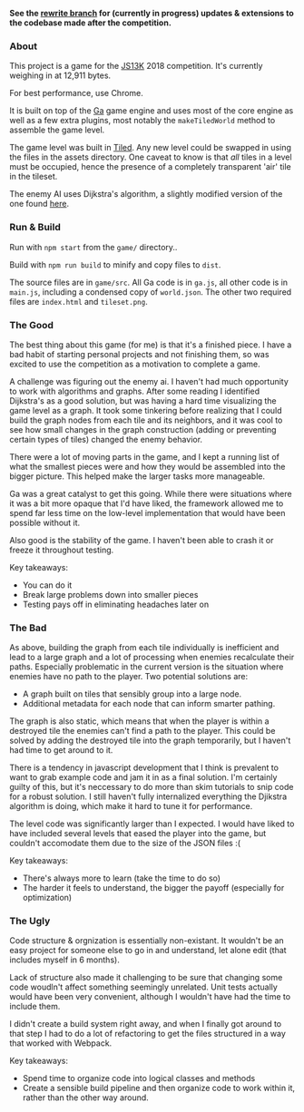 **See the [rewrite branch](https://github.com/BenjaminWFox/offline-oect-js13k/tree/rewrite) for (currently in progress) updates & extensions to the codebase made after the competition.**

### About

This project is a game for the [JS13K](http://js13kgames.com/) 2018 competition. It's currently weighing in at 12,911 bytes. 

For best performance, use Chrome.

It is built on top of the [Ga](https://github.com/kittykatattack/ga) game engine and uses most of the core engine as well as a few extra plugins, most notably the `makeTiledWorld` method to assemble the game level.

The game level was built in [Tiled](https://www.mapeditor.org/). Any new level could be swapped in using the files in the assets directory. One caveat to know is that *all* tiles in a level must be occupied, hence the presence of a completely transparent 'air' tile in the tileset.

The enemy AI uses Dijkstra's algorithm, a slightly modified version of the one found [here](https://github.com/mburst/dijkstras-algorithm/blob/master/dijkstras.js).

### Run & Build

Run with `npm start` from the `game/` directory..

Build with `npm run build` to minify and copy files to `dist`.

The source files are in `game/src`. All Ga code is in `ga.js`, all other code is in `main.js`, including a condensed copy of `world.json`. The other two required files are `index.html` and `tileset.png`.

### The Good

The best thing about this game (for me) is that it's a finished piece. I have a bad habit of starting personal projects and not finishing them, so was excited to use the competition as a motivation to complete a game.

A challenge was figuring out the enemy ai. I haven't had much opportunity to work with algorithms and graphs. After some reading I identified Dijkstra's as a good solution, but was having a hard time visualizing the game level as a graph. It took some tinkering before realizing that I could build the graph nodes from each tile and its neighbors, and it was cool to see how small changes in the graph construction (adding or preventing certain types of tiles) changed the enemy behavior.

There were a lot of moving parts in the game, and I kept a running list of what the smallest pieces were and how they would be assembled into the bigger picture. This helped make the larger tasks more manageable.

Ga was a great catalyst to get this going. While there were situations where it was a bit more opaque that I'd have liked, the framework allowed me to spend far less time on the low-level implementation that would have been possible without it.

Also good is the stability of the game. I haven't been able to crash it or freeze it throughout testing.

Key takeaways:
- You can do it
- Break large problems down into smaller pieces
- Testing pays off in eliminating headaches later on

### The Bad

As above, building the graph from each tile individually is inefficient and lead to a large graph and a lot of processing when enemies recalculate their paths. Especially problematic in the current version is the situation where enemies have no path to the player. Two potential solutions are:
- A graph built on tiles that sensibly group into a large node.
- Additional metadata for each node that can inform smarter pathing.

The graph is also static, which means that when the player is within a destroyed tile the enemies can't find a path to the player. This could be solved by adding the destroyed tile into the graph temporarily, but I haven't had time to get around to it.

There is a tendency in javascript development that I think is prevalent to want to grab example code and jam it in as a final solution. I'm certainly guilty of this, but it's neccessary to do more than skim tutorials to snip code for a robust solution. I still haven't fully internalized everything the Djikstra algorithm is doing, which make it hard to tune it for performance.

The level code was significantly larger than I expected. I would have liked to have included several levels that eased the player into the game, but couldn't accomodate them due to the size of the JSON files :(

Key takeaways:
- There's always more to learn (take the time to do so)
- The harder it feels to understand, the bigger the payoff (especially for optimization)

### The Ugly

Code structure & orgnization is essentially non-existant. It wouldn't be an easy project for someone else to go in and understand, let alone edit (that includes myself in 6 months).

Lack of structure also made it challenging to be sure that changing some code woudln't affect something seemingly unrelated. Unit tests actually would have been very convenient, although I wouldn't have had the time to include them.

I didn't create a build system right away, and when I finally got around to that step I had to do a lot of refactoring to get the files structured in a way that worked with Webpack.

Key takeaways:
- Spend time to organize code into logical classes and methods
- Create a sensible build pipeline and then organize code to work within it, rather than the other way around.
